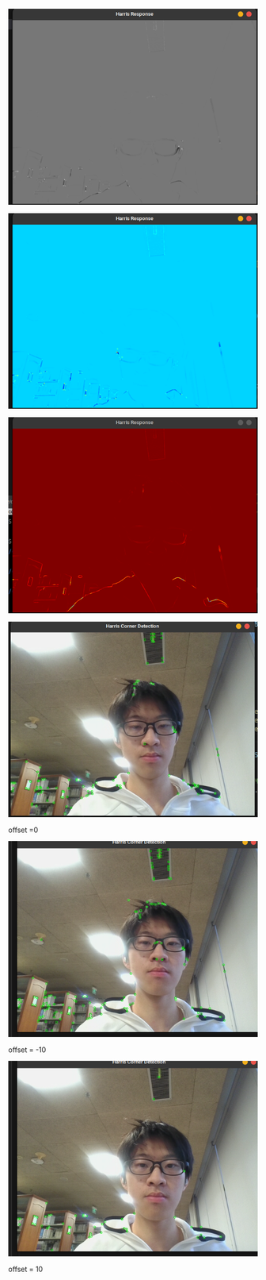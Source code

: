 



![image-20241117152153064](./assets/image-20241117152153064.png)

![image-20241117153809551](./assets/image-20241117153809551.png)

![image-20241117154045465](./assets/image-20241117154045465.png)

![image-20241117154132298](./assets/image-20241117154132298.png)

offset =0

![image-20241117154233800](./assets/image-20241117154233800.png)

offset = -10

![image-20241117154315514](./assets/image-20241117154315514.png)

offset = 10





